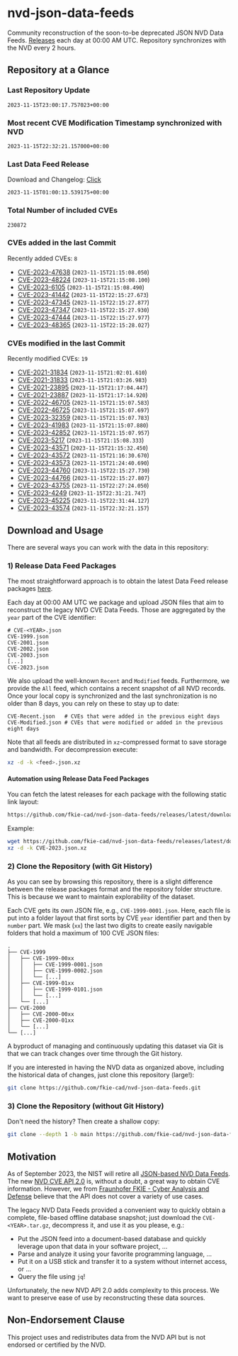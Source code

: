 # nvd-json-data-feeds

Community reconstruction of the soon-to-be deprecated JSON NVD Data Feeds. 
[Releases](https://github.com/fkie-cad/nvd-json-data-feeds/releases/latest) each day at 00:00 AM UTC.
Repository synchronizes with the NVD every 2 hours.

## Repository at a Glance

### Last Repository Update

```plain
2023-11-15T23:00:17.757023+00:00
```

### Most recent CVE Modification Timestamp synchronized with NVD

```plain
2023-11-15T22:32:21.157000+00:00
```

### Last Data Feed Release

Download and Changelog: [Click](https://github.com/fkie-cad/nvd-json-data-feeds/releases/latest)

```plain
2023-11-15T01:00:13.539175+00:00
```

### Total Number of included CVEs

```plain
230872
```

### CVEs added in the last Commit

Recently added CVEs: `8`

* [CVE-2023-47638](CVE-2023/CVE-2023-476xx/CVE-2023-47638.json) (`2023-11-15T21:15:08.050`)
* [CVE-2023-48224](CVE-2023/CVE-2023-482xx/CVE-2023-48224.json) (`2023-11-15T21:15:08.100`)
* [CVE-2023-6105](CVE-2023/CVE-2023-61xx/CVE-2023-6105.json) (`2023-11-15T21:15:08.490`)
* [CVE-2023-41442](CVE-2023/CVE-2023-414xx/CVE-2023-41442.json) (`2023-11-15T22:15:27.673`)
* [CVE-2023-47345](CVE-2023/CVE-2023-473xx/CVE-2023-47345.json) (`2023-11-15T22:15:27.877`)
* [CVE-2023-47347](CVE-2023/CVE-2023-473xx/CVE-2023-47347.json) (`2023-11-15T22:15:27.930`)
* [CVE-2023-47444](CVE-2023/CVE-2023-474xx/CVE-2023-47444.json) (`2023-11-15T22:15:27.977`)
* [CVE-2023-48365](CVE-2023/CVE-2023-483xx/CVE-2023-48365.json) (`2023-11-15T22:15:28.027`)


### CVEs modified in the last Commit

Recently modified CVEs: `19`

* [CVE-2021-31834](CVE-2021/CVE-2021-318xx/CVE-2021-31834.json) (`2023-11-15T21:02:01.610`)
* [CVE-2021-31833](CVE-2021/CVE-2021-318xx/CVE-2021-31833.json) (`2023-11-15T21:03:26.983`)
* [CVE-2021-23895](CVE-2021/CVE-2021-238xx/CVE-2021-23895.json) (`2023-11-15T21:17:04.447`)
* [CVE-2021-23887](CVE-2021/CVE-2021-238xx/CVE-2021-23887.json) (`2023-11-15T21:17:14.920`)
* [CVE-2022-46705](CVE-2022/CVE-2022-467xx/CVE-2022-46705.json) (`2023-11-15T21:15:07.583`)
* [CVE-2022-46725](CVE-2022/CVE-2022-467xx/CVE-2022-46725.json) (`2023-11-15T21:15:07.697`)
* [CVE-2023-32359](CVE-2023/CVE-2023-323xx/CVE-2023-32359.json) (`2023-11-15T21:15:07.783`)
* [CVE-2023-41983](CVE-2023/CVE-2023-419xx/CVE-2023-41983.json) (`2023-11-15T21:15:07.880`)
* [CVE-2023-42852](CVE-2023/CVE-2023-428xx/CVE-2023-42852.json) (`2023-11-15T21:15:07.957`)
* [CVE-2023-5217](CVE-2023/CVE-2023-52xx/CVE-2023-5217.json) (`2023-11-15T21:15:08.333`)
* [CVE-2023-43571](CVE-2023/CVE-2023-435xx/CVE-2023-43571.json) (`2023-11-15T21:15:32.450`)
* [CVE-2023-43572](CVE-2023/CVE-2023-435xx/CVE-2023-43572.json) (`2023-11-15T21:16:30.670`)
* [CVE-2023-43573](CVE-2023/CVE-2023-435xx/CVE-2023-43573.json) (`2023-11-15T21:24:40.690`)
* [CVE-2023-44760](CVE-2023/CVE-2023-447xx/CVE-2023-44760.json) (`2023-11-15T22:15:27.730`)
* [CVE-2023-44766](CVE-2023/CVE-2023-447xx/CVE-2023-44766.json) (`2023-11-15T22:15:27.807`)
* [CVE-2023-43755](CVE-2023/CVE-2023-437xx/CVE-2023-43755.json) (`2023-11-15T22:27:24.050`)
* [CVE-2023-4249](CVE-2023/CVE-2023-42xx/CVE-2023-4249.json) (`2023-11-15T22:31:21.747`)
* [CVE-2023-45225](CVE-2023/CVE-2023-452xx/CVE-2023-45225.json) (`2023-11-15T22:31:44.127`)
* [CVE-2023-43574](CVE-2023/CVE-2023-435xx/CVE-2023-43574.json) (`2023-11-15T22:32:21.157`)


## Download and Usage

There are several ways you can work with the data in this repository:

### 1) Release Data Feed Packages

The most straightforward approach is to obtain the latest Data Feed release packages [here](https://github.com/fkie-cad/nvd-json-data-feeds/releases/latest).

Each day at 00:00 AM UTC we package and upload JSON files that aim to reconstruct the legacy NVD CVE Data Feeds.
Those are aggregated by the `year` part of the CVE identifier:

```
# CVE-<YEAR>.json
CVE-1999.json
CVE-2001.json
CVE-2002.json
CVE-2003.json
[...]
CVE-2023.json
```

We also upload the well-known `Recent` and `Modified` feeds.
Furthermore, we provide the `All` feed, which contains a recent snapshot of all NVD records.
Once your local copy is synchronized and the last synchronization is no older than 8 days, you can rely on these to stay up to date:

```plain
CVE-Recent.json   # CVEs that were added in the previous eight days
CVE-Modified.json # CVEs that were modified or added in the previous eight days
```

Note that all feeds are distributed in `xz`-compressed format to save storage and bandwidth.
For decompression execute:

```sh
xz -d -k <feed>.json.xz
```


#### Automation using Release Data Feed Packages

You can fetch the latest releases for each package with the following static link layout:

```sh
https://github.com/fkie-cad/nvd-json-data-feeds/releases/latest/download/CVE-<YEAR>.json.xz
```

Example:

```sh
wget https://github.com/fkie-cad/nvd-json-data-feeds/releases/latest/download/CVE-2023.json.xz
xz -d -k CVE-2023.json.xz
```

### 2) Clone the Repository (with Git History)

As you can see by browsing this repository, there is a slight difference between the release packages format and the repository folder structure.
This is because we want to maintain explorability of the dataset.

Each CVE gets its own JSON file, e.g., `CVE-1999-0001.json`.
Here, each file is put into a folder layout that first sorts by CVE `year` identifier part and then by `number` part.
We mask (`xx`) the last two digits to create easily navigable folders that hold a maximum of 100 CVE JSON files:

```plain
.
├── CVE-1999
│   ├── CVE-1999-00xx
│   │   ├── CVE-1999-0001.json
│   │   ├── CVE-1999-0002.json
│   │   └── [...]
│   ├── CVE-1999-01xx
│   │   ├── CVE-1999-0101.json
│   │   └── [...]
│   └── [...]
├── CVE-2000
│   ├── CVE-2000-00xx
│   ├── CVE-2000-01xx
│   └── [...]
└── [...]
```

A byproduct of managing and continuously updating this dataset via Git is that we can track changes over time through the Git history.

If you are interested in having the NVD data as organized above, including the historical data of changes, just clone this repository (large!):

```sh
git clone https://github.com/fkie-cad/nvd-json-data-feeds.git
```

### 3) Clone the Repository (without Git History)

Don't need the history? Then create a shallow copy:

```sh
git clone --depth 1 -b main https://github.com/fkie-cad/nvd-json-data-feeds.git
```

## Motivation

As of September 2023, the NIST will retire all [JSON-based NVD Data Feeds](https://nvd.nist.gov/vuln/data-feeds#divRetirementBanner-1).
The new [NVD CVE API 2.0](https://nvd.nist.gov/developers/vulnerabilities) is, without a doubt, a great way to obtain CVE information.
However, we from [Fraunhofer FKIE - Cyber Analysis and Defense](https://www.fkie.fraunhofer.de/en/departments/cad.html) believe that the API does not cover a variety of use cases.

The legacy NVD Data Feeds provided a convenient way to quickly obtain a complete, file-based offline database snapshot; just download the `CVE-<YEAR>.tar.gz`, decompress it, and use it as you please, e.g.:

* Put the JSON feed into a document-based database and quickly leverage upon that data in your software project, ...
* Parse and analyze it using your favorite programming language, ...
* Put it on a USB stick and transfer it to a system without internet access, or ...
* Query the file using `jq`!

Unfortunately, the new NVD API 2.0 adds complexity to this process.
We want to preserve ease of use by reconstructing these data sources.

## Non-Endorsement Clause

This project uses and redistributes data from the NVD API but is not endorsed or certified by the NVD.
